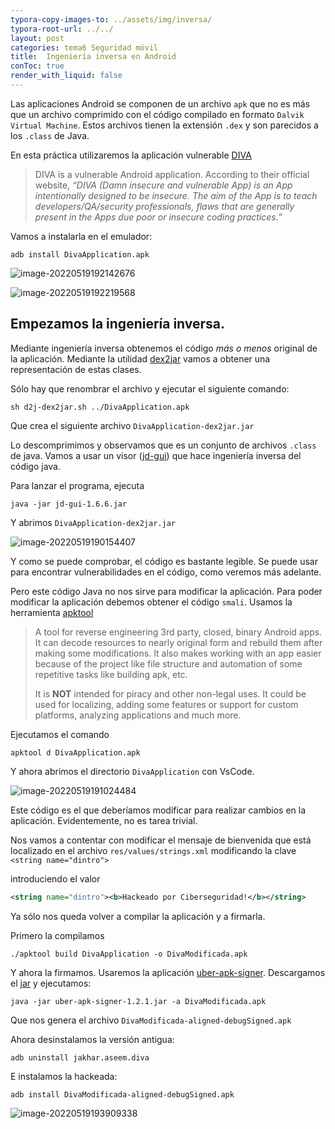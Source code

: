 ```yaml
---
typora-copy-images-to: ../assets/img/inversa/
typora-root-url: ../../
layout: post
categories: tema6 Seguridad móvil
title:  Ingeniería inversa en Android
conToc: true
render_with_liquid: false
---
```


Las aplicaciones Android se componen de un archivo `apk` que no es más que un archivo comprimido con el código compilado en formato `Dalvik Virtual Machine`. Estos archivos tienen la extensión `.dex` y son parecidos a los `.class` de Java.

En esta práctica utilizaremos la aplicación vulnerable [DIVA](http://www.payatu.com/wp-content/uploads/2016/01/diva-beta.tar.gz)

> DIVA is a vulnerable Android application. According to their official website, *“DIVA (Damn insecure and vulnerable App) is an App intentionally designed to  be insecure. The aim of the App is to teach developers/QA/security  professionals, flaws that are generally present in the Apps due poor or  insecure coding practices.”*

Vamos a instalarla en el emulador:

```
adb install DivaApplication.apk
```

![image-20220519192142676](/Ciberseguridad-PePS/assets/img/inversa/image-20220519192142676.png)



![image-20220519192219568](/Ciberseguridad-PePS/assets/img/inversa/image-20220519192219568.png)

## Empezamos la ingeniería inversa.

Mediante ingeniería inversa obtenemos el código *más o menos* original de la aplicación. Mediante la utilidad [dex2jar](https://sourceforge.net/projects/dex2jar/) vamos a obtener una representación de estas clases.

Sólo hay que renombrar el archivo y ejecutar el siguiente comando:

```
sh d2j-dex2jar.sh ../DivaApplication.apk
```

Que crea el siguiente archivo `DivaApplication-dex2jar.jar`

Lo descomprimimos y observamos que es un conjunto de archivos `.class` de java. Vamos a usar un visor ([jd-gui](http://java-decompiler.github.io/)) que hace ingeniería inversa del código java. 

Para lanzar el programa, ejecuta

```
java -jar jd-gui-1.6.6.jar
```

Y abrimos `DivaApplication-dex2jar.jar`

![image-20220519190154407](/Ciberseguridad-PePS/assets/img/inversa/image-20220519190154407.png)

Y como se puede comprobar, el código es bastante legible. Se puede usar para encontrar vulnerabilidades en el código, como veremos más adelante.

Pero este código Java no nos sirve para modificar la aplicación. Para poder modificar la aplicación debemos obtener el código `smali`. Usamos la herramienta [apktool](https://ibotpeaches.github.io/Apktool/)

> A tool for reverse engineering 3rd party, closed, binary Android  apps. It can decode resources to nearly original form and rebuild them  after making some modifications. It also makes working with an app  easier because of the project like file structure and automation of some repetitive tasks like building apk, etc.
>
> It is **NOT** intended for piracy and other non-legal  uses. It could be used for localizing, adding some features or support  for custom platforms, analyzing applications and much more.

Ejecutamos el comando

```
apktool d DivaApplication.apk 
```

Y ahora abrimos el directorio `DivaApplication` con VsCode.

![image-20220519191024484](/Ciberseguridad-PePS/assets/img/inversa/image-20220519191024484.png)

Este código es el que deberíamos modificar para realizar cambios en la aplicación. Evidentemente, no es tarea trivial.

Nos vamos a contentar con modificar el mensaje de bienvenida que está localizado en el archivo `res/values/strings.xml` modificando la clave `<string name="dintro">`

introduciendo el valor 

```xml
<string name="dintro"><b>Hackeado por Ciberseguridad!</b></string>
```

Ya sólo nos queda volver a compilar la aplicación y a firmarla.

Primero la compilamos

```
./apktool build DivaApplication -o DivaModificada.apk
```

Y ahora la firmamos. Usaremos la aplicación [uber-apk-signer](https://github.com/patrickfav/uber-apk-signer). Descargamos el [jar](https://github.com/patrickfav/uber-apk-signer/releases/tag/v1.2.1) y ejecutamos:

```
java -jar uber-apk-signer-1.2.1.jar -a DivaModificada.apk 
```

Que nos genera el archivo `DivaModificada-aligned-debugSigned.apk`

Ahora desinstalamos la versión antigua:

```
adb uninstall jakhar.aseem.diva
```

E instalamos la hackeada:

```
adb install DivaModificada-aligned-debugSigned.apk
```

![image-20220519193909338](/Ciberseguridad-PePS/assets/img/inversa/image-20220519193909338.png)

